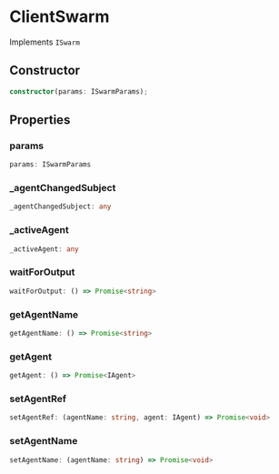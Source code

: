 # ClientSwarm

Implements `ISwarm`

## Constructor

```ts
constructor(params: ISwarmParams);
```

## Properties

### params

```ts
params: ISwarmParams
```

### _agentChangedSubject

```ts
_agentChangedSubject: any
```

### _activeAgent

```ts
_activeAgent: any
```

### waitForOutput

```ts
waitForOutput: () => Promise<string>
```

### getAgentName

```ts
getAgentName: () => Promise<string>
```

### getAgent

```ts
getAgent: () => Promise<IAgent>
```

### setAgentRef

```ts
setAgentRef: (agentName: string, agent: IAgent) => Promise<void>
```

### setAgentName

```ts
setAgentName: (agentName: string) => Promise<void>
```
